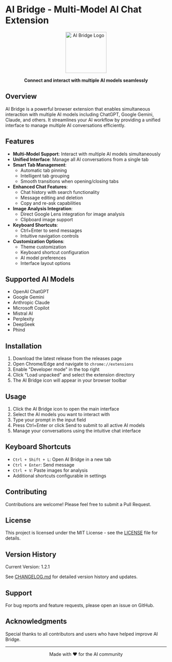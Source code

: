 # AI Bridge - Multi-Model AI Chat Extension

<div align="center">
  <img src="icons/icon128.png" alt="AI Bridge Logo" width="128" height="128">
  <br>
  <p><strong>Connect and interact with multiple AI models seamlessly</strong></p>
</div>

## Overview

AI Bridge is a powerful browser extension that enables simultaneous interaction with multiple AI models including ChatGPT, Google Gemini, Claude, and others. It streamlines your AI workflow by providing a unified interface to manage multiple AI conversations efficiently.

## Features

- **Multi-Model Support**: Interact with multiple AI models simultaneously
- **Unified Interface**: Manage all AI conversations from a single tab
- **Smart Tab Management**: 
  - Automatic tab pinning
  - Intelligent tab grouping
  - Smooth transitions when opening/closing tabs
- **Enhanced Chat Features**:
  - Chat history with search functionality
  - Message editing and deletion
  - Copy and re-ask capabilities
- **Image Analysis Integration**: 
  - Direct Google Lens integration for image analysis
  - Clipboard image support
- **Keyboard Shortcuts**:
  - Ctrl+Enter to send messages
  - Intuitive navigation controls
- **Customization Options**:
  - Theme customization
  - Keyboard shortcut configuration
  - AI model preferences
  - Interface layout options

## Supported AI Models

- OpenAI ChatGPT
- Google Gemini
- Anthropic Claude
- Microsoft Copilot
- Mistral AI
- Perplexity
- DeepSeek
- Phind

## Installation

1. Download the latest release from the releases page
2. Open Chrome/Edge and navigate to `chrome://extensions`
3. Enable "Developer mode" in the top right
4. Click "Load unpacked" and select the extension directory
5. The AI Bridge icon will appear in your browser toolbar

## Usage

1. Click the AI Bridge icon to open the main interface
2. Select the AI models you want to interact with
3. Type your prompt in the input field
4. Press Ctrl+Enter or click Send to submit to all active AI models
5. Manage your conversations using the intuitive chat interface

## Keyboard Shortcuts

- `Ctrl + Shift + L`: Open AI Bridge in a new tab
- `Ctrl + Enter`: Send message
- `Ctrl + V`: Paste images for analysis
- Additional shortcuts configurable in settings

## Contributing

Contributions are welcome! Please feel free to submit a Pull Request.

## License

This project is licensed under the MIT License - see the [LICENSE](LICENSE) file for details.

## Version History

Current Version: 1.2.1

See [CHANGELOG.md](CHANGELOG.md) for detailed version history and updates.

## Support

For bug reports and feature requests, please open an issue on GitHub.

## Acknowledgments

Special thanks to all contributors and users who have helped improve AI Bridge.

---

<div align="center">
  <p>Made with ❤️ for the AI community</p>
</div>
